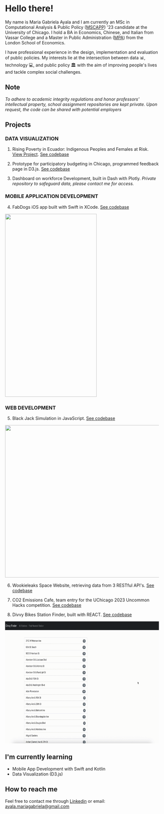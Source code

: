 # Hello there!

My name is Maria Gabriela Ayala and I am currently an MSc in Computational Analysis & Public Policy ([MSCAPP](https://capp.uchicago.edu)) '23 candidate at the University of Chicago. I hold a BA in Economics, Chinese, and Italian from Vassar College and a Master in Public Administration ([MPA](https://www.lse.ac.uk/school-of-public-policy)) from the London School of Economics.

I have professional experience in the design, implementation and evaluation of public policies. My interests lie at the intersection between data 📊, technology 💻, and public policy 🏛️ with the aim of improving people's lives and tackle complex social challenges.

## Note
_To adhere to academic integrity regulations and honor professors' intellectual property, school assignment repositories are kept private. Upon request, the code can be shared with potential employers_

## Projects

### DATA VISUALIZATION

1. Rising Poverty in Ecuador: Indigenous Peoples and Females at Risk. [View Project](https://magabrielaa.github.io/data-visualization/final_project/index.html). [See codebase](https://github.com/magabrielaa/data-visualization/tree/main/final_project)

2. Prototype for participatory budgeting in Chicago, programmed feedback page in D3.js. [See codebase](https://github.com/magabrielaa/ue-pb)
   
3. Dashboard on workforce Development, built in Dash with Plotly. _Private repository to safeguard data, please contact me for access._

### MOBILE APPLICATION DEVELOPMENT

4. FabDogs iOS app built with Swift in XCode. [See codebase](https://github.com/magabrielaa/ios-fabdogs-app)

<img src="https://github.com/magabrielaa/ios-fabdogs-app/blob/main/FabDogs.gif" width="300" height="600" />

### WEB DEVELOPMENT
5. Black Jack Simulation in JavaScript. [See codebase](https://github.com/magabrielaa/web-development/tree/main/black-jack%20simulation)
<img src="https://github.com/magabrielaa/web-development/blob/main/black-jack%20simulation/Black%20Jack%20Simulation.gif" width="800" height="500" />

6. Wookieleaks Space Website, retrieving data from 3 RESTful API's. [See codebase](https://github.com/magabrielaa/web-development/tree/main/wookieleaks-space-website)

7. CO2 Emissions Cafe, team entry for the UChicago 2023 Uncommon Hacks competition. [See codebase](https://github.com/magabrielaa/co2-emissions-cafe)
  
8. Divvy Bikes Station Finder, built with REACT. [See codebase](https://github.com/magabrielaa/web-development/tree/main/wookieleaks-space-website)
<img src="https://github.com/magabrielaa/web-development/blob/main/divvy-bikes/Divvy%20Bikes.gif" width="700" height="400" />


## I'm currently learning

- Mobile App Development with Swift and Kotlin
- Data Visualization (D3.js)

## How to reach me

Feel free to contact me through [Linkedin](https://www.linkedin.com/in/mariagabrielaayala/) or email: ayala.mariagabriela@gmail.com

<!--
**magabrielaa/magabrielaa** is a ✨ _special_ ✨ repository because its `README.md` (this file) appears on your GitHub profile.

Here are some ideas to get you started:

- 🔭 I’m currently working on ...
- 🌱 I’m currently learning ...
- 👯 I’m looking to collaborate on ...
- 🤔 I’m looking for help with ...
- 💬 Ask me about ...
- 📫 How to reach me: ...
- 😄 Pronouns: ...
- ⚡ Fun fact: ...
-->
